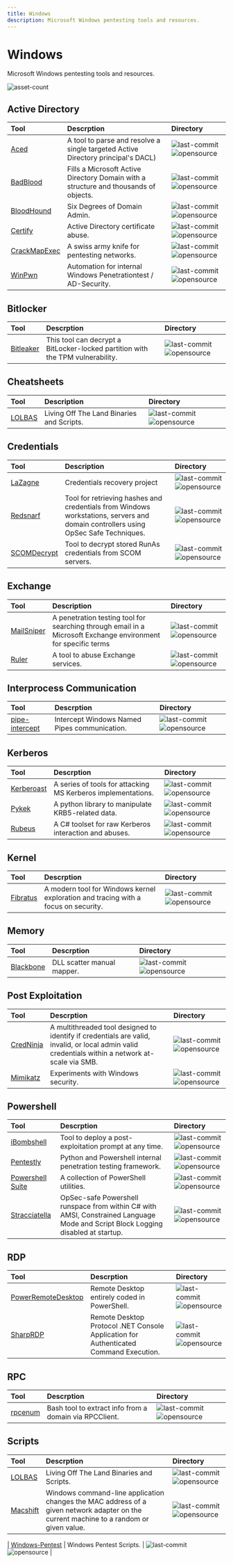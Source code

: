 ```yaml
---
title: Windows
description: Microsoft Windows pentesting tools and resources.
---
```


# Windows

Microsoft Windows pentesting tools and resources.

![asset-count](https://img.shields.io/badge/Tools%20%26%20Resources%20Available-30-A65F5F?style=for-the-badge)

## Active Directory

| Tool | Descrption | Directory |
| :--- | :--- | :--- |
| [Aced](https://github.com/garrettfoster13/aced) | A tool to parse and resolve a single targeted Active Directory principal's DACL) | ![last-commit](https://img.shields.io/github/last-commit/garrettfoster13/aced?color=a65f5f&style=flat-square) ![opensource](../../assets/img/icons/open-source.png) |
| [BadBlood](https://github.com/davidprowe/BadBlood) | Fills a Microsoft Active Directory Domain with a structure and thousands of objects. | ![last-commit](https://img.shields.io/github/last-commit/davidprowe/BadBlood?color=a65f5f&style=flat-square) ![opensource](../../assets/img/icons/open-source.png) |
| [BloodHound](https://github.com/BloodHoundAD/BloodHound) | Six Degrees of Domain Admin. | ![last-commit](https://img.shields.io/github/last-commit/BloodHoundAD/BloodHound?color=a65f5f&style=flat-square) ![opensource](../../assets/img/icons/open-source.png) |
| [Certify](https://github.com/GhostPack/Certify) | Active Directory certificate abuse. | ![last-commit](https://img.shields.io/github/last-commit/GhostPack/Certify?color=a65f5f&style=flat-square) ![opensource](../../assets/img/icons/open-source.png) |
| [CrackMapExec](https://github.com/byt3bl33d3r/CrackMapExec) | A swiss army knife for pentesting networks. | ![last-commit](https://img.shields.io/github/last-commit/byt3bl33d3r/CrackMapExec?color=a65f5f&style=flat-square) ![opensource](../../assets/img/icons/open-source.png) |
| [WinPwn](https://github.com/S3cur3Th1sSh1t/WinPwn) | Automation for internal Windows Penetrationtest / AD-Security. | ![last-commit](https://img.shields.io/github/last-commit/S3cur3Th1sSh1t/WinPwn?color=a65f5f&style=flat-square) ![opensource](../../assets/img/icons/open-source.png) |

## Bitlocker

| Tool | Descrption | Directory |
| :--- | :--- | :--- |
| [Bitleaker](https://github.com/kkamagui/bitleaker) | This tool can decrypt a BitLocker-locked partition with the TPM vulnerability. | ![last-commit](https://img.shields.io/github/last-commit/kkamagui/bitleaker?color=a65f5f&style=flat-square) ![opensource](../../assets/img/icons/open-source.png) |

## Cheatsheets

| Tool | Description | Directory |
| :--- | :--- | :--- |
| [LOLBAS](https://lolbas-project.github.io) | Living Off The Land Binaries and Scripts. | ![last-commit](https://img.shields.io/github/last-commit/sqlmapproject/sqlmap?color=a65f5f&style=flat-square) ![opensource](../../assets/img/icons/open-source.png) |

## Credentials

| Tool | Description | Directory |
| :--- | :--- | :--- |
| [LaZagne](https://github.com/AlessandroZ/LaZagne) | Credentials recovery project | ![last-commit](https://img.shields.io/github/last-commit/AlessandroZ/LaZagne?color=a65f5f&style=flat-square) ![opensource](../../assets/img/icons/open-source.png) |
| [Redsnarf](https://github.com/nccgroup/redsnarf) | Tool for retrieving hashes and credentials from Windows workstations, servers and domain controllers using OpSec Safe Techniques. | ![last-commit](https://img.shields.io/github/last-commit/nccgroup/redsnarf?color=a65f5f&style=flat-square) ![opensource](../../assets/img/icons/open-source.png) |
| [SCOMDecrypt](https://github.com/nccgroup/SCOMDecrypt) | Tool to decrypt stored RunAs credentials from SCOM servers. | ![last-commit](https://img.shields.io/github/last-commit/nccgroup/SCOMDecrypt?color=a65f5f&style=flat-square) ![opensource](../../assets/img/icons/open-source.png) |


## Exchange

| Tool | Description | Directory |
| :--- | :--- | :--- |
| [MailSniper](https://github.com/dafthack/MailSniper) | A penetration testing tool for searching through email in a Microsoft Exchange environment for specific terms | ![last-commit](https://img.shields.io/github/last-commit/dafthack/MailSniper?color=a65f5f&style=flat-square) ![opensource](../../assets/img/icons/open-source.png) |
| [Ruler](https://github.com/sensepost/ruler) | A tool to abuse Exchange services. | ![last-commit](https://img.shields.io/github/last-commit/sensepost/ruler?color=a65f5f&style=flat-square) ![opensource](../../assets/img/icons/open-source.png) |


## Interprocess Communication

| Tool | Descrption | Directory |
| :--- | :--- | :--- |
| [pipe-intercept](https://github.com/gabriel-sztejnworcel/pipe-intercept) | Intercept Windows Named Pipes communication. | ![last-commit](https://img.shields.io/github/last-commit/gabriel-sztejnworcel/pipe-intercept?color=a65f5f&style=flat-square) ![opensource](../../assets/img/icons/open-source.png) |

## Kerberos

| Tool | Descrption | Directory |
| :--- | :--- | :--- |
| [Kerberoast](https://github.com/nidem/kerberoast) | A series of tools for attacking MS Kerberos implementations. | ![last-commit](https://img.shields.io/github/last-commit/nidem/kerberoast?color=a65f5f&style=flat-square) ![opensource](../../assets/img/icons/open-source.png) |
| [Pykek](https://github.com/mubix/pykek) | A python library to manipulate KRB5-related data. | ![last-commit](https://img.shields.io/github/last-commit/mubix/pykek?color=a65f5f&style=flat-square) ![opensource](../../assets/img/icons/open-source.png) |
| [Rubeus](https://github.com/GhostPack/Rubeus) | A C\# toolset for raw Kerberos interaction and abuses. | ![last-commit](https://img.shields.io/github/last-commit/GhostPack/Rubeus?color=a65f5f&style=flat-square) ![opensource](../../assets/img/icons/open-source.png) |

## Kernel

| Tool | Descrption | Directory |
| :--- | :--- | :--- |
| [Fibratus](https://github.com/rabbitstack/fibratus) | A modern tool for Windows kernel exploration and tracing with a focus on security. | ![last-commit](https://img.shields.io/github/last-commit/nidem/kerberoast?color=a65f5f&style=flat-square) ![opensource](../../assets/img/icons/open-source.png) |

## Memory

| Tool | Descrption | Directory |
| :--- | :--- | :--- |
| [Blackbone](https://github.com/DarthTon/Blackbone) | DLL scatter manual mapper. | ![last-commit](https://img.shields.io/github/last-commit/DarthTon/Blackbone?color=a65f5f&style=flat-square) ![opensource](../../assets/img/icons/open-source.png) |


## Post Exploitation

| Tool | Descrption | Directory |
| :--- | :--- | :--- |
| [CredNinja](https://github.com/Raikia/CredNinja) | A multithreaded tool designed to identify if credentials are valid, invalid, or local admin valid credentials within a network at-scale via SMB. | ![last-commit](https://img.shields.io/github/last-commit/Raikia/CredNinja?color=a65f5f&style=flat-square) ![opensource](../../assets/img/icons/open-source.png) |
| [Mimikatz](https://github.com/gentilkiwi/mimikatz) | Experiments with Windows security. | ![last-commit](https://img.shields.io/github/last-commit/gentilkiwi/mimikatz?color=a65f5f&style=flat-square) ![opensource](../../assets/img/icons/open-source.png) |

## Powershell

| Tool | Descrption | Directory |
| :--- | :--- | :--- |
| [iBombshell](https://github.com/Telefonica/ibombshell) | Tool to deploy a post-exploitation prompt at any time. | ![last-commit](https://img.shields.io/github/last-commit/Telefonica/ibombshell?color=a65f5f&style=flat-square) ![opensource](../../assets/img/icons/open-source.png) |
| [Pentestly](https://github.com/praetorian-inc/pentestly) | Python and Powershell internal penetration testing framework. | ![last-commit](https://img.shields.io/github/last-commit/praetorian-inc/pentestly?color=a65f5f&style=flat-square) ![opensource](../../assets/img/icons/open-source.png) |
| [Powershell Suite](https://github.com/FuzzySecurity/PowerShell-Suite) | A collection of PowerShell utilities. | ![last-commit](https://img.shields.io/github/last-commit/FuzzySecurity/PowerShell-Suite?color=a65f5f&style=flat-square) ![opensource](../../assets/img/icons/open-source.png) |
| [Stracciatella](https://github.com/mgeeky/Stracciatella) | OpSec-safe Powershell runspace from within C# with AMSI, Constrained Language Mode and Script Block Logging disabled at startup. | ![last-commit](https://img.shields.io/github/last-commit/mgeeky/Stracciatella?color=a65f5f&style=flat-square) ![opensource](../../assets/img/icons/open-source.png) |

## RDP

| Tool | Descrption | Directory |
| :--- | :--- | :--- |
| [PowerRemoteDesktop](https://github.com/DarkCoderSc/PowerRemoteDesktop) | Remote Desktop entirely coded in PowerShell. | ![last-commit](https://img.shields.io/github/last-commit/DarkCoderSc/PowerRemoteDesktop?color=a65f5f&style=flat-square) ![opensource](../../assets/img/icons/open-source.png) |
| [SharpRDP](https://github.com/0xthirteen/SharpRDP) | Remote Desktop Protocol .NET Console Application for Authenticated Command Execution. | ![last-commit](https://img.shields.io/github/last-commit/0xthirteen/SharpRDP?color=a65f5f&style=flat-square) ![opensource](../../assets/img/icons/open-source.png) |

## RPC

| Tool | Descrption | Directory |
| :--- | :--- | :--- |
| [rpcenum](https://github.com/s4vitar/rpcenum) | Bash tool to extract info from a domain via RPCClient. | ![last-commit](https://img.shields.io/github/last-commit/s4vitar/rpcenum?color=a65f5f&style=flat-square) ![opensource](../../assets/img/icons/open-source.png) |

## Scripts

| Tool | Descrption | Directory |
| :--- | :--- | :--- |
| [LOLBAS](https://lolbas-project.github.io/#) | Living Off The Land Binaries and Scripts. | ![last-commit](https://img.shields.io/github/last-commit/LOLBAS-Project/LOLBAS?color=a65f5f&style=flat-square) ![opensource](../../assets/img/icons/open-source.png) |
| [Macshift](https://github.com/nayuki/Macshift) | Windows command-line application changes the MAC address of a given network adapter on the current machine to a random or given value. | ![last-commit](https://img.shields.io/github/last-commit/nayuki/Macshift?color=a65f5f&style=flat-square) ![opensource](../../assets/img/icons/open-source.png) |

| [Windows-Pentest](https://github.com/ankh2054/windows-pentest) | Windows Pentest Scripts. | ![last-commit](https://img.shields.io/github/last-commit/ankh2054/windows-pentest?color=a65f5f&style=flat-square) ![opensource](../../assets/img/icons/open-source.png) |

